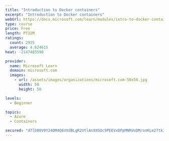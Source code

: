 ```yaml
---
title: "Introduction to Docker containers"
excerpt: "Introduction to Docker containers"
webUrl: https://docs.microsoft.com/learn/modules/intro-to-docker-containers/
type: course
price: Free
length: PT32M
ratings:
  count: 2925
  average: 4.624615
heat: -2147483598

provider:
  name: Microsoft Learn
  domain: microsoft.com
  images:
    - url: /assets/images/organizations/microsoft.com-50x50.jpg
      width: 50
      height: 50

levels:
  - Beginner

topics:
  - Azure
  - Containers

secured: "d7lb80V0Y24OM4Q6VXdBLgR2VtlAs9XGUc5PEEVxDPpMNRUvDM/onKLe27tk3gz8oE4pZLVhIgBZRJbyymVbGUzBCZsz3qIq+hgnTsLihx013d2XFAptgJDe9AMf4me86B8/UJTq2ZE9DkUvNqA+MInRnZ00MSr7/UaGcxrpbyQidgt3A3fTgimvblS0LmCZJpLa5an0SW6R4mlI1gnJ/LRukVaTkQJcaRhHBwxd2rMz2rwE89AfDKjOJNB8Wb3xUg/HLnLcWQuwL2wCRnzHYh8MFpQjg6wTMACK6Dq/HKAMNyAT+gzyYexjqyS20RQB6T5kEkdmQ4HdnT+PWx44frsx+rfkU+ghuaKLQdDYhScj/yPkrBIpgGJxn1/+iYYBArGf4UIOUk5dg5MJI6WfvWIEeWtx9adf0j7+Ytenn7Q=;Cl1fjqYXLmKIsQiVfyT2UA=="
---
```


